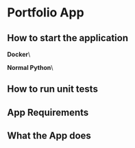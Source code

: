 # Portfolio App

## How to start the application
**Docker**\

**Normal Python**\

## How to run unit tests

## App Requirements

## What the App does

